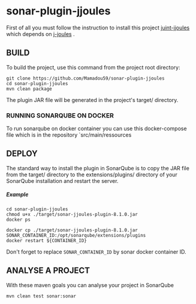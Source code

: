 # sonar-plugin-jjoules

First of all you must follow the instruction to install this project [juint-jjoules](https://github.com/Mamadou59/junit-jjoules) which depends on [j-joules](https://github.com/Mamadou59/j-joules) .


## BUILD

To build the project, use this command from the project root directory:
	
	git clone https://github.com/Mamadou59/sonar-plugin-jjoules
	cd sonar-plugin-jjoules
	mvn clean package

The plugin JAR file will be generated in the project's target/ directory.

### RUNNING SONARQUBE ON DOCKER

To run sonarqube on docker container you can use this docker-compose file which is in the repository `src/main/ressources
	

## DEPLOY

The standard way to install the plugin in SonarQube is to copy the JAR file from the target/ directory to the extensions/plugins/ directory of your SonarQube installation and restart the server.

##### Example 
	
	cd sonar-plugin-jjoules
	chmod u+x ./target/sonar-jjoules-plugin-8.1.0.jar
	docker ps
	
	docker cp ./target/sonar-jjoules-plugin-8.1.0.jar SONAR_CONTAINER_ID:/opt/sonarqube/extensions/plugins
	docker restart ${CONTAINER_ID}
	
Don't forget to replace `SONAR_CONTAINER_ID` by sonar docker container ID.


## ANALYSE A PROJECT 

With these maven goals you can analyse your project in SonarQube

	mvn clean test sonar:sonar
